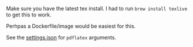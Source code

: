 Make sure you have the latest tex install. I had to run `brew install texlive` to get this to work.

Perhpas a Dockerfile/image would be easiest for this.

See the [settings.json](/../../.vscode/settings.json) for `pdflatex` arguments.